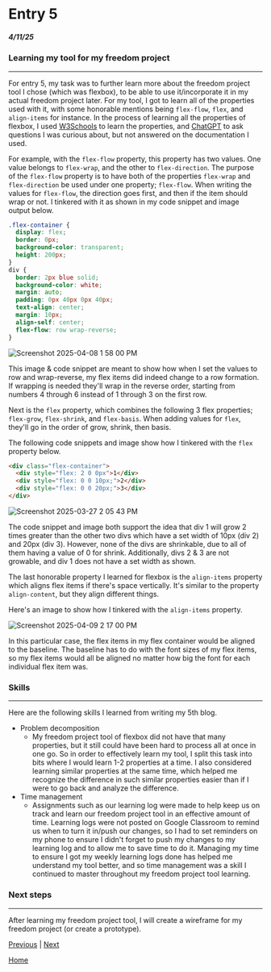 # Entry 5
##### 4/11/25

### Learning my tool for my freedom project

---

For entry 5, my task was to further learn more about the freedom project tool I chose (which was flexbox), to be able to use it/incorporate it in my actual freedom project later. For my tool, I got to learn all of the properties used with it, with some honorable mentions being `flex-flow`, `flex`, and `align-items` for instance. In the process of learning all the properties of flexbox, I used [W3Schools](https://www.w3schools.com/css/css3_flexbox.asp) to learn the properties, and [ChatGPT](https://chatgpt.com/) to ask questions I was curious about, but not answered on the documentation I used.

For example, with the `flex-flow` property, this property has two values. One value belongs to `flex-wrap`, and the other to `flex-direction`. The purpose of the `flex-flow` property is to have both of the properties `flex-wrap` and `flex-direction` be used under one property; `flex-flow`. When writing the values for `flex-flow`, the direction goes first, and then if the item should wrap or not. I tinkered with it as shown in my code snippet and image output below.
```css
.flex-container {
  display: flex;
  border: 0px;
  background-color: transparent;
  height: 200px;
}
div {
  border: 2px blue solid;
  background-color: white;
  margin: auto;
  padding: 0px 40px 0px 40px;
  text-align: center;
  margin: 10px;
  align-self: center;
  flex-flow: row wrap-reverse;
}
```

![Screenshot 2025-04-08 1 58 00 PM](https://github.com/user-attachments/assets/94be6d11-bf48-4fbe-8cc3-4e40d2f27821)

This image & code snippet are meant to show how when I set the values to row and wrap-reverse, my flex items did indeed change to a row formation. If wrapping is needed they'll wrap in the reverse order, starting from numbers 4 through 6 instead of 1 through 3 on the first row.

Next is the `flex` property, which combines the following 3 flex properties; `flex-grow`, `flex-shrink`, and `flex-basis`. When adding values for `flex`, they'll go in the order of grow, shrink, then basis.

The following code snippets and image show how I tinkered with the `flex` property below.
```html
<div class="flex-container">
  <div style="flex: 2 0 0px">1</div>
  <div style="flex: 0 0 10px;">2</div>
  <div style="flex: 0 0 20px;">3</div>
</div>
```

![Screenshot 2025-03-27 2 05 43 PM](https://github.com/user-attachments/assets/600f74c8-d795-44c5-ab2c-99b3ef25ce76)

The code snippet and image both support the idea that div 1 will grow 2 times greater than the other two divs which have a set width of 10px (div 2) and 20px (div 3). However, none of the divs are shrinkable, due to all of them having a value of 0 for shrink. Additionally, divs 2 & 3 are not growable, and div 1 does not have a set width as shown.

The last honorable property I learned for flexbox is the `align-items` property which aligns flex items if there's space vertically. It's similar to the property `align-content`, but they align different things.

Here's an image to show how I tinkered with the `align-items` property.

![Screenshot 2025-04-09 2 17 00 PM](https://github.com/user-attachments/assets/6cff69bf-426d-4d5f-81ee-33c1539e6501)

In this particular case, the flex items in my flex container would be aligned to the baseline. The baseline has to do with the font sizes of my flex items, so my flex items would all be aligned no matter how big the font for each individual flex item was.

### Skills

---

Here are the following skills I learned from writing my 5th blog.

* Problem decomposition
    * My freedom project tool of flexbox did not have that many properties, but it still could have been hard to process all at once in one go. So in order to effectively learn my tool, I split this task into bits where I would learn 1-2 properties at a time. I also considered learning similar properties at the same time, which helped me recognize the difference in such similar properties easier than if I were to go back and analyze the difference.
* Time management
    * Assignments such as our learning log were made to help keep us on track and learn our freedom project tool in an effective amount of time. Learning logs were not posted on Google Classroom to remind us when to turn it in/push our changes, so I had to set reminders on my phone to ensure I didn't forget to push my changes to my learning log and to allow me to save time to do it. Managing my time to ensure I got my weekly learning logs done has helped me understand my tool better, and so time management was a skill I continued to master throughout my freedom project tool learning.

### Next steps

---

After learning my freedom project tool, I will create a wireframe for my freedom project (or create a prototype).

[Previous](entry04.md) | [Next](entry06.md)

[Home](../README.md)
